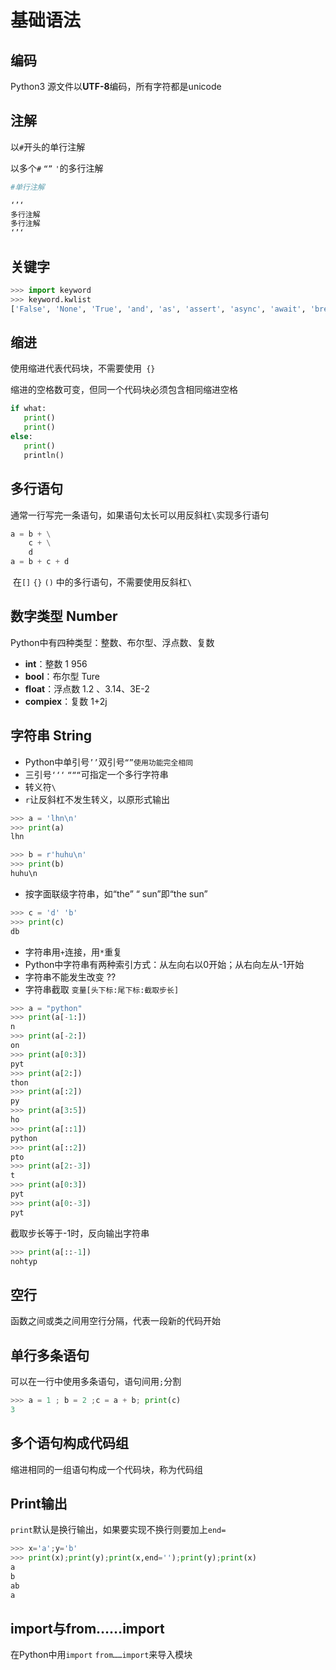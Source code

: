 # 基础语法

## 编码

Python3 源文件以**UTF-8**编码，所有字符都是unicode



## 注解

以`#`开头的单行注解

以多个`#` `“”` `'`的多行注解

```python
#单行注解

‘’‘
多行注解
多行注解
‘’‘
```



## 关键字

```python
>>> import keyword
>>> keyword.kwlist
['False', 'None', 'True', 'and', 'as', 'assert', 'async', 'await', 'break', 'class', 'continue', 'def', 'del', 'elif', 'else', 'except', 'finally', 'for', 'from', 'global', 'if', 'import', 'in', 'is', 'lambda', 'nonlocal', 'not', 'or', 'pass', 'raise', 'return', 'try', 'while', 'with', 'yield']
```



## 缩进

使用缩进代表代码块，不需要使用` {}`

缩进的空格数可变，但同一个代码块必须包含相同缩进空格

```python
if what:
   print()
   print()
else:
   print()
   println()
```



##  多行语句

通常一行写完一条语句，如果语句太长可以用反斜杠`\`实现多行语句

```python
a = b + \
    c + \
    d 
a = b + c + d
```

 在`[]` `{}` `()` 中的多行语句，不需要使用反斜杠`\`



##  数字类型 Number

Python中有四种类型：整数、布尔型、浮点数、复数

- **int**：整数 1 956 
- **bool**：布尔型 Ture
- **float**：浮点数 1.2 、3.14、3E-2
- **compiex**：复数 1+2j 



## 字符串 String

- Python中单引号`’’`双引号`“”使用功能完全相同`
- 三引号`‘‘‘` `“““`可指定一个多行字符串
- 转义符`\`
- `r`让反斜杠不发生转义，以原形式输出

```python
>>> a = 'lhn\n'
>>> print(a)
lhn

>>> b = r'huhu\n'
>>> print(b)
huhu\n
```

- 按字面联级字符串，如“the” “ sun”即“the sun”

```python
>>> c = 'd' 'b'
>>> print(c)
db
```

- 字符串用`+`连接，用`*`重复
- Python中字符串有两种索引方式：从左向右以0开始；从右向左从-1开始
- 字符串不能发生改变 ??
- 字符串截取 `变量[头下标:尾下标:截取步长]`

```python
>>> a = "python"
>>> print(a[-1:])
n
>>> print(a[-2:])
on
>>> print(a[0:3])
pyt
>>> print(a[2:])
thon
>>> print(a[:2])
py
>>> print(a[3:5])
ho
>>> print(a[::1])
python
>>> print(a[::2])
pto
>>> print(a[2:-3])
t
>>> print(a[0:3])
pyt
>>> print(a[0:-3])
pyt
```

截取步长等于-1时，反向输出字符串

```python
>>> print(a[::-1])
nohtyp
```



## 空行

函数之间或类之间用空行分隔，代表一段新的代码开始



## 单行多条语句

可以在一行中使用多条语句，语句间用`;`分割

```python
>>> a = 1 ; b = 2 ;c = a + b; print(c)
3
```



## 多个语句构成代码组

缩进相同的一组语句构成一个代码块，称为代码组



## Print输出

`print`默认是换行输出，如果要实现不换行则要加上`end=`

```python
>>> x='a';y='b'
>>> print(x);print(y);print(x,end='');print(y);print(x)
a
b
ab
a
```



## import与from……import

在Python中用`import` `from……import`来导入模块

